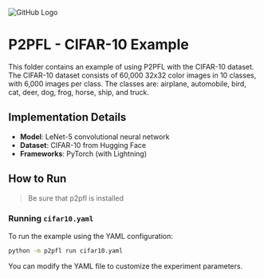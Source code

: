![GitHub Logo](../../../other/logo.png)

# P2PFL - CIFAR-10 Example

This folder contains an example of using P2PFL with the CIFAR-10 dataset. The CIFAR-10 dataset consists of 60,000 32x32 color images in 10 classes, with 6,000 images per class. The classes are: airplane, automobile, bird, cat, deer, dog, frog, horse, ship, and truck.

## Implementation Details

- **Model**: LeNet-5 convolutional neural network
- **Dataset**: CIFAR-10 from Hugging Face
- **Frameworks**: PyTorch (with Lightning)

## How to Run

> Be sure that p2pfl is installed

### Running `cifar10.yaml`

To run the example using the YAML configuration:

```sh
python -m p2pfl run cifar10.yaml
```

You can modify the YAML file to customize the experiment parameters.
